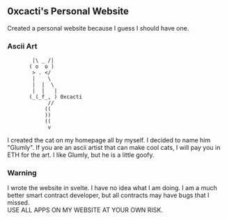 ## 0xcacti's Personal Website

Created a personal website because I guess I should have one.

### Ascii Art

```
        |\ _ /|
       ( o  o )
        > . </
        |    \
        |  |  \
        |  |   |
       (_(_f_, ) 0xcacti
             //
            ((
            ))
            ((
             v
```

I created the cat on my homepage all by myself. I decided to name him "Glumly".
If you are an ascii artist that can make cool cats, I will pay you in ETH for the art.
I like Glumly, but he is a little goofy.

### Warning

I wrote the website in svelte. I have no idea what I am doing.
I am a much better smart contract developer, but all contracts may have bugs that I missed.  
USE ALL APPS ON MY WEBSITE AT YOUR OWN RISK.
